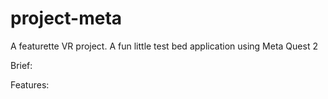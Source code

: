 # project-meta

A featurette VR project. A fun little test bed application using Meta Quest 2

Brief:

Features:
